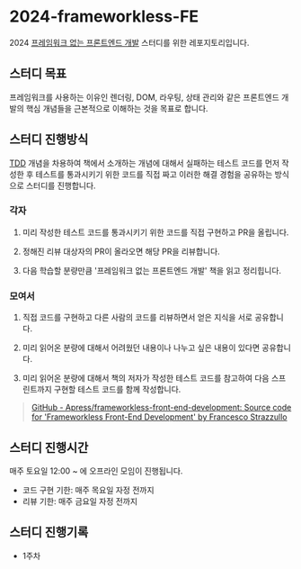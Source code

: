 # 2024-frameworkless-FE

2024 [프레임워크 없는 프론트엔드 개발](https://product.kyobobook.co.kr/detail/S000001804992) 스터디를 위한 레포지토리입니다.

## 스터디 목표

프레임워크를 사용하는 이유인 렌더링, DOM, 라우팅, 상태 관리와 같은 프론트엔드 개발의 핵심 개념들을 근본적으로 이해하는 것을 목표로 합니다.

## 스터디 진행방식

[TDD](https://martinfowler.com/bliki/TestDrivenDevelopment.html) 개념을 차용하여 책에서 소개하는 개념에 대해서 실패하는 테스트 코드를 먼저 작성한 후 테스트를 통과시키기 위한 코드를 직접 짜고 이러한 해결 경험을 공유하는 방식으로 스터디를 진행합니다.

### 각자

1. 미리 작성한 테스트 코드를 통과시키기 위한 코드를 직접 구현하고 PR을 올립니다.

2. 정해진 리뷰 대상자의 PR이 올라오면 해당 PR을 리뷰합니다.

3. 다음 학습할 분량만큼 '프레임워크 없는 프론트엔드 개발' 책을 읽고 정리힙니다.

### 모여서

1. 직접 코드를 구현하고 다른 사람의 코드를 리뷰하면서 얻은 지식을 서로 공유합니다.

2. 미리 읽어온 분량에 대해서 어려웠던 내용이나 나누고 싶은 내용이 있다면 공유합니다.

3. 미리 읽어온 분량에 대해서 책의 저자가 작성한 테스트 코드를 참고하여 다음 스프린트까지 구현할 테스트 코드를 함께 작성합니다.

> [GitHub - Apress/frameworkless-front-end-development: Source code for 'Frameworkless Front-End Development' by Francesco Strazzullo](https://github.com/Apress/frameworkless-front-end-development)

## 스터디 진행시간

매주 토요일 12:00 ~ 에 오프라인 모임이 진행됩니다.

- 코드 구현 기한: 매주 목요일 자정 전까지
- 리뷰 기한: 매주 금요일 자정 전까지

## 스터디 진행기록

- 1주차
